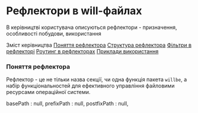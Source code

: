 # Рефлектори в will-файлах

В керівництві користувача описуються рефлектори - призначення, особливості побудови, використання

Зміст керівництва
[Поняття рефлектора](#reflector-term)
[Структура рефлектора]()
[Фільтри в рефлекторі]()
[Роутинг в рефлекторах]()
[Приклади використання]()

### <a name="reflector-term"></a> Поняття рефлектора  
Рефлектор - це не тільки назва секції, чи одна функція пакета `willbe`, а набір функціональностей для ефективного управління файловими ресурсами операційної системи. 

basePath : null,
prefixPath : null,
postfixPath : null,